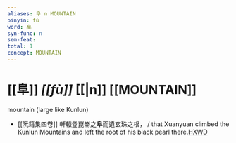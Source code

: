 ```yaml
---
aliases: 阜 n MOUNTAIN
pinyin: fù
word: 阜
syn-func: n
sem-feat: 
total: 1
concept: MOUNTAIN 
---
```

# [[阜]] *[[fù]]*  [[|n]] [[MOUNTAIN]]
mountain (large like Kunlun)
 - [[阮籍集四卷]] 軒轅登崑崙之**阜**而遺玄珠之根， / that Xuanyuan climbed the Kunlun Mountains and left the root of his black pearl there.[HXWD](https://hxwd.org/textview.html?location=CH2b1558_CHANT_003-38a.13)
